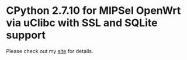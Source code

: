 # CPython 2.7.10 for MIPSel OpenWrt via uClibc with SSL and SQLite support

Please check out my [site](http://changyuheng.me/2015/11/05/cross-compiling-python-3-4-3-for-mipsel/) for details.

